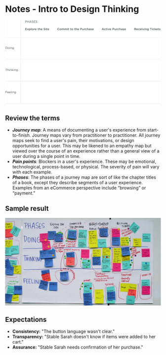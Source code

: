 # Notes - Intro to Design Thinking

![Image](phases.png)

## Review the terms

- **_Journey map_**: A means of documenting a user's experience from start-to-finish. Journey maps vary from practitioner to practitioner. All journey maps seek to find a user's pain, their motivations, or design opportunities for a user. This may be likened to an empathy map but viewed over the course of an experience rather than a general view of a user during a single point in time.
- **_Pain points_**: Blockers in a user's experience. These may be emotional, technological, process-based, or physical. The severity of pain will vary with each example.
- **_Phases_**: The phases of a journey map are sort of like the chapter titles of a book, except they describe segments of a user experience. Examples from an eCommerce perspective include “browsing” or “payment.”

## Sample result

![Image](done.png)

## Expectations

- **Consistency:** "The button language wasn't clear."
- **Transparency:** "Stable Sarah doesn't know if items were added to her cart."
- **Assurance:** "Stable Sarah needs confirmation of her purchase."
